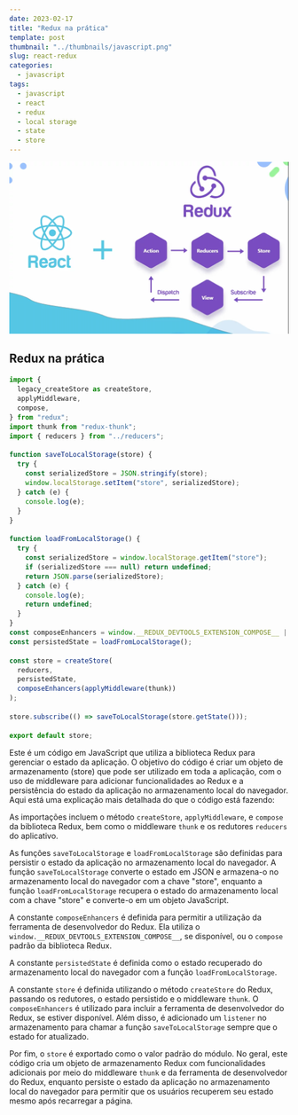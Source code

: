 ```yaml
---
date: 2023-02-17
title: "Redux na prática"
template: post
thumbnail: "../thumbnails/javascript.png"
slug: react-redux
categories:
  - javascript
tags:
  - javascript
  - react
  - redux
  - local storage
  - state
  - store
---
```


<img src="../images/redux.png" alt="React Redux"/>

## Redux na prática

```javascript
import {
  legacy_createStore as createStore,
  applyMiddleware,
  compose,
} from "redux";
import thunk from "redux-thunk";
import { reducers } from "../reducers";

function saveToLocalStorage(store) {
  try {
    const serializedStore = JSON.stringify(store);
    window.localStorage.setItem("store", serializedStore);
  } catch (e) {
    console.log(e);
  }
}

function loadFromLocalStorage() {
  try {
    const serializedStore = window.localStorage.getItem("store");
    if (serializedStore === null) return undefined;
    return JSON.parse(serializedStore);
  } catch (e) {
    console.log(e);
    return undefined;
  }
}
const composeEnhancers = window.__REDUX_DEVTOOLS_EXTENSION_COMPOSE__ || compose;
const persistedState = loadFromLocalStorage();

const store = createStore(
  reducers,
  persistedState,
  composeEnhancers(applyMiddleware(thunk))
);

store.subscribe(() => saveToLocalStorage(store.getState()));

export default store;
```

Este é um código em JavaScript que utiliza a biblioteca Redux para gerenciar o estado da aplicação. O objetivo do código é criar um objeto de armazenamento (store) que pode ser utilizado em toda a aplicação, com o uso de middleware para adicionar funcionalidades ao Redux e a persistência do estado da aplicação no armazenamento local do navegador.
Aqui está uma explicação mais detalhada do que o código está fazendo:

As importações incluem o método `createStore`, `applyMiddleware`, e `compose` da biblioteca Redux, bem como o middleware `thunk` e os redutores `reducers` do aplicativo.

As funções `saveToLocalStorage` e `loadFromLocalStorage` são definidas para persistir o estado da aplicação no armazenamento local do navegador. A função `saveToLocalStorage` converte o estado em JSON e armazena-o no armazenamento local do navegador com a chave "store", enquanto a função `loadFromLocalStorage` recupera o estado do armazenamento local com a chave "store" e converte-o em um objeto JavaScript.

A constante `composeEnhancers` é definida para permitir a utilização da ferramenta de desenvolvedor do Redux. Ela utiliza o `window.__REDUX_DEVTOOLS_EXTENSION_COMPOSE__`, se disponível, ou o `compose` padrão da biblioteca Redux.

A constante `persistedState` é definida como o estado recuperado do armazenamento local do navegador com a função `loadFromLocalStorage`.

A constante `store` é definida utilizando o método `createStore` do Redux, passando os redutores, o estado persistido e o middleware `thunk`. O `composeEnhancers` é utilizado para incluir a ferramenta de desenvolvedor do Redux, se estiver disponível. Além disso, é adicionado um `listener` no armazenamento para chamar a função `saveToLocalStorage` sempre que o estado for atualizado.

Por fim, o `store` é exportado como o valor padrão do módulo. No geral, este código cria um objeto de armazenamento Redux com funcionalidades adicionais por meio do middleware `thunk` e da ferramenta de desenvolvedor do Redux, enquanto persiste o estado da aplicação no armazenamento local do navegador para permitir que os usuários recuperem seu estado mesmo após recarregar a página.
